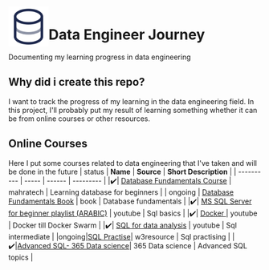 <img src="images/database.svg" width=80 align="left">


# Data Engineer Journey 
 Documenting my learning progress in data engineering 
## Why did i create this repo?
I want to track the progress of my learning in the data engineering field. In this project, I'll probably put my result of learning something whether it can be from online courses or other resources.

## Online Courses
Here I put some courses related to data engineering that I've taken and will be done in the future
| status  | **Name** | **Source** | **Short Description** | 
| ---------- | ----- | ------ | --------- |
|✔️| [Database Fundamentals Course](https://maharatech.gov.eg/mod/hvp/view.php?id=7135)  | mahratech  | Learning database for beginners |
| ongoing | [Database Fundamentals Book](http://debracollege.dspaces.org/bitstream/123456789/168/1/Fundamentals-of-Database-Systems-Pearson-2015-Ramez-Elmasri-Shamkant-B.-Navathe.pdf)  | book | Database fundamentals |
|✔️| [MS SQL Server for beginner playlist (ARABIC)](https://youtube.com/playlist?list=PL1DUmTEdeA6J6oDLTveTt4Z7E5qEfFluE&si=CnRSYT_x4MpmHgfH) | youtube | Sql basics |
|✔️| [Docker ](https://www.youtube.com/watch?v=PrusdhS2lmo&t=10116s) | youtube | Docker till Docker Swarm |
|✔️| [SQL for data analysis](https://www.youtube.com/watch?v=kb-_GbpH3sQ&t=134s) | youtube | Sql intermediate |
|ongoing|[SQL Practise](https://www.w3resource.com/sql-exercises/)| w3resource | Sql practising |
|✔️|[Advanced SQL- 365 Data science](https://learn.365datascience.com/courses/advanced-sql/)| 365 Data science | Advanced SQL topics |


